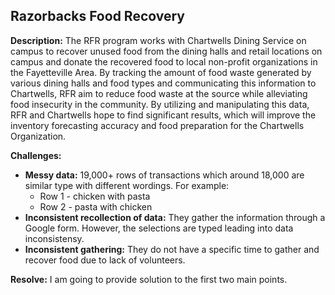 ## Razorbacks Food Recovery

**Description:** The RFR program works with Chartwells Dining Service on campus to recover unused food from the dining halls and retail locations on campus and donate the recovered food to local non-profit organizations in the Fayetteville Area. By tracking the amount of food waste generated by various dining halls and food types and communicating this information to Chartwells, RFR aim to reduce food waste at the source while alleviating food insecurity in the community. By utilizing and manipulating this data, RFR and Chartwells hope to find significant results, which will improve the inventory forecasting accuracy and food preparation for the Chartwells Organization.

**Challenges:**
  + **Messy data:** 19,000+ rows of transactions which around 18,000 are similar type with different wordings. For example: <br>
    - Row 1 - chicken with pasta <br> 
    - Row 2 - pasta with chicken
  + **Inconsistent recollection of data:** They gather the information through a Google form. However, the selections are typed leading into data inconsistensy.
  + **Inconsistent gathering:** They do not have a specific time to gather and recover food due to lack of volunteers.

  
  **Resolve:** I am going to provide solution to the first two main points.

